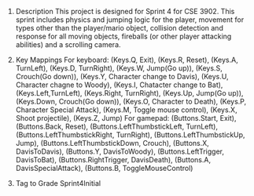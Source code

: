 1. Description
  This project is designed for Sprint 4 for CSE 3902. This sprint includes physics and jumping logic for the player,
    movement for types other than the player/mario object, collision detection and response for all moving objects, 
    fireballs (or other player attacking abilities) and a scrolling camera.

2. Key Mappings
  For keyboard:
                      (Keys.Q, Exit),
                      (Keys.R, Reset),
                      (Keys.A, TurnLeft),
                      (Keys.D, TurnRight),
                      (Keys.W, Jump(Go up)),
                      (Keys.S, Crouch(Go down)),
                      (Keys.Y, Character change to Davis),
                      (Keys.U, Character chagne to Woody),
                      (Keys.I, Chatacter change to Bat),
                      (Keys.Left,TurnLeft),
                      (Keys.Right, TurnRight),
                      (Keys.Up, Jump(Go up)),
                      (Keys.Down, Crouch(Go down)),
                      (Keys.O, Character to Death),
                      (Keys.P, Character Special Attack),
                      (Keys.M, Toggle mouse control),
                      (Keys.X, Shoot projectile),
                      (Keys.Z, Jump)
  For gamepad:
                      (Buttons.Start, Exit),
                      (Buttons.Back, Reset),
                      (Buttons.LeftThumbstickLeft, TurnLeft),
                      (Buttons.LeftThumbstickRight, TurnRight),
                      (Buttons.LeftThumbstickUp, Jump),
                      (Buttons.LeftThumbstickDown, Crouch),
                      (Buttons.X, DavisToDavis),
                      (Buttons.Y, DavisToWoody),
                      (Buttons.LeftTrigger, DavisToBat),
                      (Buttons.RightTrigger, DavisDeath),
                      (Buttons.A, DavisSpecialAttack),
                      (Buttons.B, ToggleMouseControl) 

3. Tag to Grade
  Sprint4Initial